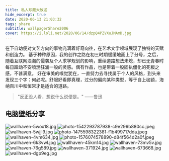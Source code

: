 ```yaml
---
title: 私人珍藏大放送
hide_excerpt: true
date: 2020-06-13 21:03:32
tags: share
subtitle: wallpagerShare2006
cover: https://i.loli.net/2020/06/14/dzpQ4PZVXuJMAmD.jpg
---
```


在下自幼便对文艺方向的事物充满着好奇向往，在艺术文学领域展现了独特的天赋和创造力。
基于种种原因，我的创作之路在初三时期缓缓地画上了分号，之后，随着互联网浪潮的侵袭及个人求学规划的影响，重续道路想法未熄，却已无青春时每日躁动不安喷渤狂涌一般的灵感。偶有作品，也是带着一股固执僵化的死板之感，不甚满意。
好在审美的嗅觉犹在，一直努力去寻找属于个人的风格，到头来发现三个字：何必呢。舒服好看即真理，过分的偏向某种类型，等于自上枷锁，海纳百川中和恒常才是适合的道路。

> "反正没人看，想说什么说便是。"  ——鲁迅


## 电脑壁纸分享

![wallhaven-5wox18.jpg](https://i.loli.net/2020/06/13/PMeouOLKmTByNa8.jpg)
![photo-1542293787938-c9e299b880cc.jpeg](https://i.loli.net/2020/06/13/rB5G3psNntvbgjR.jpg)
![wallhaven-5wjjl9.jpg](https://i.loli.net/2020/06/13/UxZN18EoVcrClfF.jpg)
![photo-1475598322381-f1b499717dda.jpeg](https://i.loli.net/2020/06/13/UK6Vj4bsBCZ5MRu.jpg)
![wallhaven-4vm634.jpg](https://i.loli.net/2020/06/13/pNnOhCu1f5SLK7z.jpg)
![photo-1576074578890-d84f564d2a0f.jpeg](https://i.loli.net/2020/06/13/YpFc2JCiqtb5R3l.jpg)
![wallhaven-6k3vwl.jpg](https://i.loli.net/2020/06/13/ZCnS91vVt4ocBxi.jpg)
![wallhaven-45km14.jpg](https://i.loli.net/2020/06/14/bi6ze14cvhmjTUN.jpg)
![wallhaven-73mv5v.jpg](https://i.loli.net/2020/06/14/2Ndt1jLzMiE3Bxy.jpg)
![wallhaven-76g589.jpg](https://i.loli.net/2020/06/14/aD8dNgLsUpF93Vz.jpg)
![wallhaven-371924.jpg](https://i.loli.net/2020/06/14/5lHPdRY6UfQ3oSG.jpg)
![wallhaven-673668.jpg](https://i.loli.net/2020/06/14/vUcngzAHO6F7YyQ.jpg)
![wallhaven-dgp9eg.jpg](https://i.loli.net/2020/06/14/MuxtdE2FZOqGlmC.jpg)